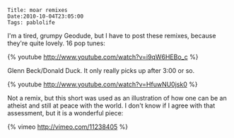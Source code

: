     Title: moar remixes
    Date:2010-10-04T23:05:00
    Tags: pablolife

I'm a tired, grumpy Geodude, but I have to post these remixes, because they're
quite lovely.  16 pop tunes:

{% youtube http://www.youtube.com/watch?v=i9qW6HEBo_c %}

Glenn Beck/Donald Duck. It only really picks up after 3:00 or so.

{% youtube http://www.youtube.com/watch?v=HfuwNU0jsk0 %}

Not a remix, but this short was used as an illustration of how one can be an
atheist and still at peace with the world. I don't know if I agree with that
assessment, but it is a wonderful piece:

{% vimeo http://vimeo.com/11238405 %}
